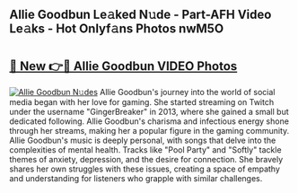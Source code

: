 ## Allie Goodbun Le𝚊ked N𝚞de - Part-AFH Video Le𝚊ks - Hot Onlyf𝚊ns Photos nwM5O

# <h2><a href="http://ac33978.deff.icu/?id=Allie+Goodbun">🔗 New 👉🔴 Allie Goodbun VIDEO Photos</a></h2>

[![Allie Goodbun N𝚞des](https://i.imgur.com/rIISA9y.gif)](http://ac33978.deff.icu/?id=Allie+Goodbun)
Allie Goodbun's journey into the world of social media began with her love for gaming. She started streaming on Twitch under the username "GingerBreaker" in 2013, where she gained a small but dedicated following. Allie Goodbun's charisma and infectious energy shone through her streams, making her a popular figure in the gaming community. Allie Goodbun's music is deeply personal, with songs that delve into the complexities of mental health. Tracks like "Pool Party" and "Softly" tackle themes of anxiety, depression, and the desire for connection. She bravely shares her own struggles with these issues, creating a space of empathy and understanding for listeners who grapple with similar challenges.
